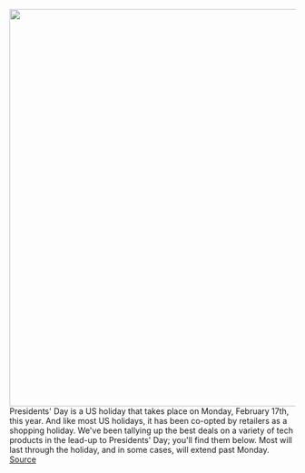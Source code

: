 <img src='https://cdn.vox-cdn.com/thumbor/Lvno1XXbfhDsCJ9PST-hWAqetkQ=/0x0:2040x1360/1200x800/filters:focal(924x620:1250x946)/cdn.vox-cdn.com/uploads/chorus_image/image/66318406/awhite_191210_3831_0014.0.jpg' width='700px' /><br/>
Presidents' Day is a US holiday that takes place on Monday, February 17th, this year. And like most US holidays, it has been co-opted by retailers as a shopping holiday. We've been tallying up the best deals on a variety of tech products in the lead-up to Presidents' Day; you'll find them below. Most will last through the holiday, and in some cases, will extend past Monday.
<a href='https://www.theverge.com/good-deals/2020/2/15/21137623/presidents-day-deals-tech-wireless-headphones-gaming-consoles-laptops'> Source <a/>